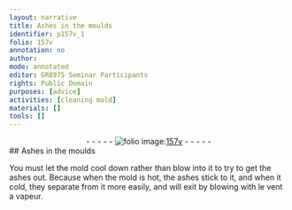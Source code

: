 ```yaml
---
layout: narrative
title: Ashes in the moulds
identifier: p157v_1
folio: 157v
annotation: no
author:
mode: annotated
editor: GR8975 Seminar Participants
rights: Public Domain
purposes: [advice]
activities: [cleaning mold]
materials: []
tools: []
---
```


 <div class="folio" align="center">- - - - - <a href="http://gallica.bnf.fr/ark:/12148/btv1b10500001g/f320.image" target="_blank"><img src="https://cu-mkp.github.io/GR8975-edition/assets/photo-icon.png" alt="folio image: " style="display:inline-block; margin-bottom:-3px;"/>157v</a> - - - - - </div> <span class="activity"></span> 
## Ashes in the moulds

 
You must let the mold cool down rather than blow into it to try to get the ashes out. Because when the mold is hot, the ashes stick to it, and when it cold, they separate from it more easily, and will exit by blowing with le vent a vapeur.
 